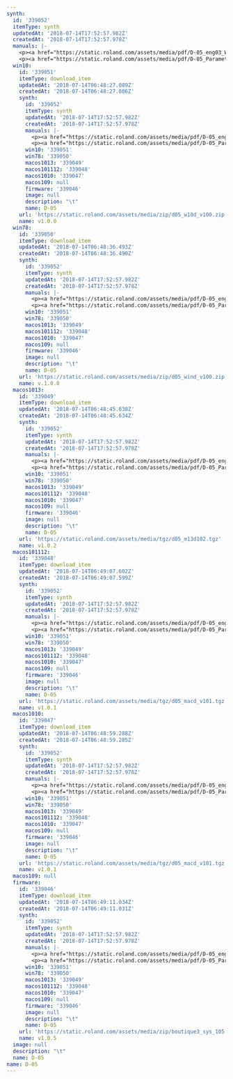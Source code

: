 ```yaml
---
synth:
  id: '339052'
  itemType: synth
  updatedAt: '2018-07-14T17:52:57.982Z'
  createdAt: '2018-07-14T17:52:57.978Z'
  manuals: |-
    <p><a href="https://static.roland.com/assets/media/pdf/D-05_eng03_W.pdf">Owner's manual</a></p>
    <p><a href="https://static.roland.com/assets/media/pdf/D-05_ParameterGuide_eng01_W.pdf">Parameter guide</a></p>
  win10:
    id: '339051'
    itemType: download_item
    updatedAt: '2018-07-14T06:48:27.089Z'
    createdAt: '2018-07-14T06:48:27.086Z'
    synth:
      id: '339052'
      itemType: synth
      updatedAt: '2018-07-14T17:52:57.982Z'
      createdAt: '2018-07-14T17:52:57.978Z'
      manuals: |-
        <p><a href="https://static.roland.com/assets/media/pdf/D-05_eng03_W.pdf">Owner's manual</a></p>
        <p><a href="https://static.roland.com/assets/media/pdf/D-05_ParameterGuide_eng01_W.pdf">Parameter guide</a></p>
      win10: '339051'
      win78: '339050'
      macos1013: '339049'
      macos101112: '339048'
      macos1010: '339047'
      macos109: null
      firmware: '339046'
      image: null
      description: "\t"
      name: D-05
    url: 'https://static.roland.com/assets/media/zip/d05_w10d_v100.zip'
    name: v1.0.0
  win78:
    id: '339050'
    itemType: download_item
    updatedAt: '2018-07-14T06:48:36.493Z'
    createdAt: '2018-07-14T06:48:36.490Z'
    synth:
      id: '339052'
      itemType: synth
      updatedAt: '2018-07-14T17:52:57.982Z'
      createdAt: '2018-07-14T17:52:57.978Z'
      manuals: |-
        <p><a href="https://static.roland.com/assets/media/pdf/D-05_eng03_W.pdf">Owner's manual</a></p>
        <p><a href="https://static.roland.com/assets/media/pdf/D-05_ParameterGuide_eng01_W.pdf">Parameter guide</a></p>
      win10: '339051'
      win78: '339050'
      macos1013: '339049'
      macos101112: '339048'
      macos1010: '339047'
      macos109: null
      firmware: '339046'
      image: null
      description: "\t"
      name: D-05
    url: 'https://static.roland.com/assets/media/zip/d05_wind_v100.zip'
    name: v.1.0.0
  macos1013:
    id: '339049'
    itemType: download_item
    updatedAt: '2018-07-14T06:48:45.638Z'
    createdAt: '2018-07-14T06:48:45.634Z'
    synth:
      id: '339052'
      itemType: synth
      updatedAt: '2018-07-14T17:52:57.982Z'
      createdAt: '2018-07-14T17:52:57.978Z'
      manuals: |-
        <p><a href="https://static.roland.com/assets/media/pdf/D-05_eng03_W.pdf">Owner's manual</a></p>
        <p><a href="https://static.roland.com/assets/media/pdf/D-05_ParameterGuide_eng01_W.pdf">Parameter guide</a></p>
      win10: '339051'
      win78: '339050'
      macos1013: '339049'
      macos101112: '339048'
      macos1010: '339047'
      macos109: null
      firmware: '339046'
      image: null
      description: "\t"
      name: D-05
    url: 'https://static.roland.com/assets/media/tgz/d05_m13d102.tgz'
    name: v1.0.2
  macos101112:
    id: '339048'
    itemType: download_item
    updatedAt: '2018-07-14T06:49:07.602Z'
    createdAt: '2018-07-14T06:49:07.599Z'
    synth:
      id: '339052'
      itemType: synth
      updatedAt: '2018-07-14T17:52:57.982Z'
      createdAt: '2018-07-14T17:52:57.978Z'
      manuals: |-
        <p><a href="https://static.roland.com/assets/media/pdf/D-05_eng03_W.pdf">Owner's manual</a></p>
        <p><a href="https://static.roland.com/assets/media/pdf/D-05_ParameterGuide_eng01_W.pdf">Parameter guide</a></p>
      win10: '339051'
      win78: '339050'
      macos1013: '339049'
      macos101112: '339048'
      macos1010: '339047'
      macos109: null
      firmware: '339046'
      image: null
      description: "\t"
      name: D-05
    url: 'https://static.roland.com/assets/media/tgz/d05_macd_v101.tgz'
    name: v1.0.1
  macos1010:
    id: '339047'
    itemType: download_item
    updatedAt: '2018-07-14T06:48:59.288Z'
    createdAt: '2018-07-14T06:48:59.285Z'
    synth:
      id: '339052'
      itemType: synth
      updatedAt: '2018-07-14T17:52:57.982Z'
      createdAt: '2018-07-14T17:52:57.978Z'
      manuals: |-
        <p><a href="https://static.roland.com/assets/media/pdf/D-05_eng03_W.pdf">Owner's manual</a></p>
        <p><a href="https://static.roland.com/assets/media/pdf/D-05_ParameterGuide_eng01_W.pdf">Parameter guide</a></p>
      win10: '339051'
      win78: '339050'
      macos1013: '339049'
      macos101112: '339048'
      macos1010: '339047'
      macos109: null
      firmware: '339046'
      image: null
      description: "\t"
      name: D-05
    url: 'https://static.roland.com/assets/media/tgz/d05_macd_v101.tgz'
    name: v1.0.1
  macos109: null
  firmware:
    id: '339046'
    itemType: download_item
    updatedAt: '2018-07-14T06:49:11.034Z'
    createdAt: '2018-07-14T06:49:11.031Z'
    synth:
      id: '339052'
      itemType: synth
      updatedAt: '2018-07-14T17:52:57.982Z'
      createdAt: '2018-07-14T17:52:57.978Z'
      manuals: |-
        <p><a href="https://static.roland.com/assets/media/pdf/D-05_eng03_W.pdf">Owner's manual</a></p>
        <p><a href="https://static.roland.com/assets/media/pdf/D-05_ParameterGuide_eng01_W.pdf">Parameter guide</a></p>
      win10: '339051'
      win78: '339050'
      macos1013: '339049'
      macos101112: '339048'
      macos1010: '339047'
      macos109: null
      firmware: '339046'
      image: null
      description: "\t"
      name: D-05
    url: 'https://static.roland.com/assets/media/zip/boutique3_sys_105.zip'
    name: v1.0.5
  image: null
  description: "\t"
  name: D-05
name: D-05
---
```


